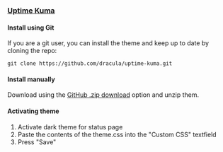 ### [Uptime Kuma](https://uptime.kuma.pet/)

#### Install using Git

If you are a git user, you can install the theme and keep up to date by cloning the repo:

    git clone https://github.com/dracula/uptime-kuma.git

#### Install manually

Download using the [GitHub .zip download](https://github.com/dracula/foobar/archive/master.zip) option and unzip them.

#### Activating theme

1. Activate dark theme for status page
2. Paste the contents of the theme.css into the "Custom CSS" textfield
3. Press "Save"
